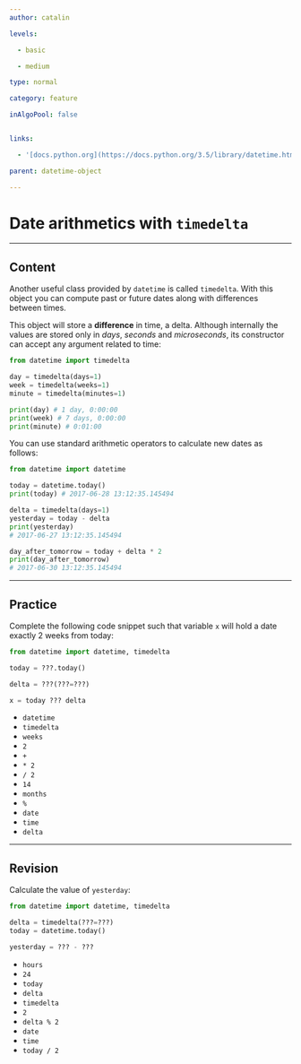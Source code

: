 ```yaml
---
author: catalin

levels:

  - basic

  - medium

type: normal

category: feature

inAlgoPool: false


links:

  - '[docs.python.org](https://docs.python.org/3.5/library/datetime.html#timedelta-objects){website}'

parent: datetime-object

---
```


# Date arithmetics with `timedelta`

---
## Content

Another useful class provided by `datetime` is called `timedelta`. With this object you can compute past or future dates along with differences between times.

This object will store a **difference** in time, a delta. Although internally the values are stored only in *days*, *seconds* and *microseconds*, its constructor can accept any argument related to time:
```python
from datetime import timedelta

day = timedelta(days=1)
week = timedelta(weeks=1)
minute = timedelta(minutes=1)

print(day) # 1 day, 0:00:00
print(week) # 7 days, 0:00:00
print(minute) # 0:01:00
```

You can use standard arithmetic operators to calculate new dates as follows:
```python
from datetime import datetime

today = datetime.today()
print(today) # 2017-06-28 13:12:35.145494

delta = timedelta(days=1)
yesterday = today - delta
print(yesterday)
# 2017-06-27 13:12:35.145494

day_after_tomorrow = today + delta * 2
print(day_after_tomorrow)
# 2017-06-30 13:12:35.145494

```

---
## Practice

Complete the following code snippet such that variable `x` will hold a date exactly 2 weeks from today:
```python
from datetime import datetime, timedelta

today = ???.today()

delta = ???(???=???)

x = today ??? delta

```


* `datetime`
* `timedelta`
* `weeks`
* `2`
* `+`
* `* 2`
* `/ 2`
* `14`
* `months`
* `%`
* `date`
* `time`
* `delta`

---
## Revision

Calculate the value of `yesterday`:
```python
from datetime import datetime, timedelta

delta = timedelta(???=???)
today = datetime.today()

yesterday = ??? - ???
```


* `hours`
* `24`
* `today`
* `delta`
* `timedelta`
* `2`
* `delta % 2`
* `date`
* `time`
* `today / 2`

